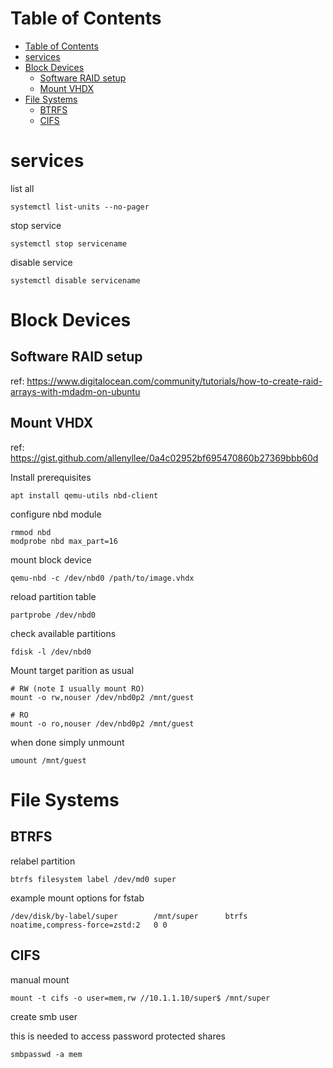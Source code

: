 Table of Contents
=================

* [Table of Contents](#table-of-contents)
* [services](#services)
* [Block Devices](#block-devices)
   * [Software RAID setup](#software-raid-setup)
   * [Mount VHDX](#mount-vhdx)
* [File Systems](#file-systems)
   * [BTRFS](#btrfs)
   * [CIFS](#cifs)


# services

list all
```
systemctl list-units --no-pager
```

stop service
```
systemctl stop servicename
```

disable service
```
systemctl disable servicename
```

# Block Devices

## Software RAID setup

ref: https://www.digitalocean.com/community/tutorials/how-to-create-raid-arrays-with-mdadm-on-ubuntu

## Mount VHDX

ref: https://gist.github.com/allenyllee/0a4c02952bf695470860b27369bbb60d

Install prerequisites

```
apt install qemu-utils nbd-client
```

configure nbd module

```
rmmod nbd
modprobe nbd max_part=16
```

mount block device
```
qemu-nbd -c /dev/nbd0 /path/to/image.vhdx
```

reload partition table
```
partprobe /dev/nbd0
```

check available partitions
```
fdisk -l /dev/nbd0
```

Mount target parition as usual
```
# RW (note I usually mount RO)
mount -o rw,nouser /dev/nbd0p2 /mnt/guest

# RO
mount -o ro,nouser /dev/nbd0p2 /mnt/guest
```

when done simply unmount

```
umount /mnt/guest
```

# File Systems

## BTRFS

relabel partition

```
btrfs filesystem label /dev/md0 super
```

example mount options for fstab

```
/dev/disk/by-label/super        /mnt/super      btrfs   noatime,compress-force=zstd:2   0 0
```

## CIFS

manual mount
```
mount -t cifs -o user=mem,rw //10.1.1.10/super$ /mnt/super
```

create smb user

this is needed to access password protected shares

```
smbpasswd -a mem
```



